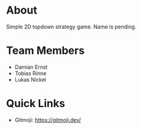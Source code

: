# About
Simple 2D topdown strategy game. Name is pending.

# Team Members
- Damian Ernst
- Tobias Rinne
- Lukas Nickel

# Quick Links
- Gitmoji: https://gitmoji.dev/

